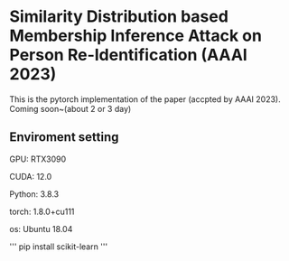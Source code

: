 # Similarity Distribution based Membership Inference Attack on Person Re-Identification (AAAI 2023)
This is the pytorch implementation of the paper (accpted by AAAI 2023). Coming soon~(about 2 or 3 day)
## Enviroment setting

GPU: RTX3090  

CUDA: 12.0  

Python: 3.8.3  

torch: 1.8.0+cu111  

os: Ubuntu 18.04

'''
pip install scikit-learn
'''
